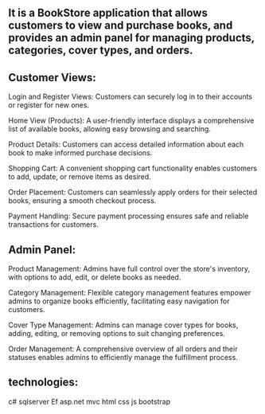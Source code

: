 ## It is a BookStore application that allows customers to view and purchase books, and provides an admin panel for managing products, categories, cover types, and orders.

## Customer Views:

Login and Register Views: Customers can securely log in to their accounts or register for new ones.

Home View (Products): A user-friendly interface displays a comprehensive list of available books, allowing easy browsing and searching.

Product Details: Customers can access detailed information about each book to make informed purchase decisions.

Shopping Cart: A convenient shopping cart functionality enables customers to add, update, or remove items as desired.

Order Placement: Customers can seamlessly apply orders for their selected books, ensuring a smooth checkout process.

Payment Handling: Secure payment processing ensures safe and reliable transactions for customers.

## Admin Panel:

Product Management: Admins have full control over the store's inventory, with options to add, edit, or delete books as needed.

Category Management: Flexible category management features empower admins to organize books efficiently, facilitating easy navigation for customers.

Cover Type Management: Admins can manage cover types for books, adding, editing, or removing options to suit changing preferences.

Order Management: A comprehensive overview of all orders and their statuses enables admins to efficiently manage the fulfillment process.

## technologies:
c# 
sqlserver 
Ef
asp.net mvc
html
css 
js
bootstrap
